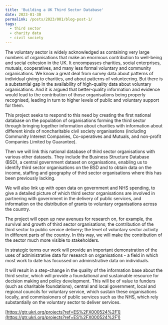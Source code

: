 ```yaml
---
title: 'Building a UK Third Sector Database'
date: 2023-01-30
permalink: /posts/2023/001/blog-post-1/
tags:
  - third sector
  - charity data
  - civil society
---
```



The voluntary sector is widely acknowledged as containing very large numbers of organisations that make an enormous contribution to well-being and social cohesion in the UK. It encompasses charities, social enterprises, mutuals, cooperatives, and many less formal voluntary and community organisations. We know a great deal from survey data about patterns of individual giving to charities, and about patterns of volunteering. But there is a substantial gap in the availability of high-quality data about voluntary organisations. And it is argued that better-quality information and evidence would lead to the contribution of those organisations being properly recognised, leading in turn to higher levels of public and voluntary support for them.

This project seeks to respond to this need by creating the first national database on the population of organisations forming the third sector through bringing together information about charities with information about different kinds of noncharitable civil society organisations (including Community Interest Companies, Co-operatives and Mutuals, and non-profit Companies Limited by Guarantee).

Then we will link this national database of third sector organisations with various other datasets. They include the Business Structure Database (BSD), a central government dataset on organisations, enabling us to identify third sector organisations on the BSD and to obtain data on the income, staffing and geography of third sector organisations where this has been previously lacking.

We will also link up with open data on government and NHS spending, to give a detailed picture of which third sector organisations are involved in partnering with government in the delivery of public services, and information on the distribution of grants to voluntary organisations across the country.

The project will open up new avenues for research on, for example, the survival and growth of third sector organisations; the contribution of the third sector to public service delivery; the level of voluntary sector activity in different parts of the country. In this way, we will make the contribution of the sector much more visible to stakeholders.

In strategic terms our work will provide an important demonstration of the uses of administrative data for research on organisations - a field in which most work to date has focussed on administrative data on individuals.

It will result in a step-change in the quality of the information base about the third sector, which will provide a foundational and sustainable resource for decision making and policy development. This will be of value to funders (such as charitable foundations), central and local government, local and regional councils for voluntary service, which sustain these organisations locally, and commissioners of public services such as the NHS, which rely substantially on the voluntary sector to deliver services.

[https://gtr.ukri.org/projects?ref=ES%2FX000524%2F1](https://gtr.ukri.org/projects?ref=ES%2FX000524%2F1)
